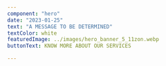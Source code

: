 ```yaml
---
component: "hero"
date: "2023-01-25"
text: "A MESSAGE TO BE DETERMINED"
textColor: white
featuredImage: ../images/hero_banner_5_11zon.webp
buttonText: KNOW MORE ABOUT OUR SERVICES

---
```

